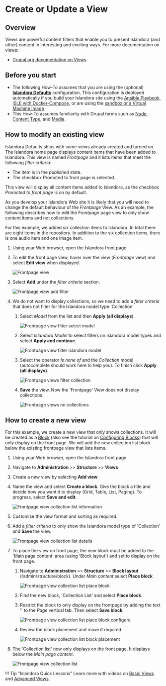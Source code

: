# Create or Update a View

## Overview

Views are powerful content filters that enable you to present Islandora (and other) content in interesting and exciting ways. For more documentation on views:

- [Drupal.org documentation on Views](https://www.drupal.org/docs/8/core/modules/views)


## Before you start

- The following How-To assumes that you are using the (optional) **[Islandora Defaults](https://github.com/Islandora/islandora_defaults)** configuration. This configuration is deployed automatically if you build your Islandora site using the [Ansible Playbook](/documentation/installation/playbook), [ISLE with Docker-Compose](/documentation/installation/docker-compose), or are using the [sandbox or a Virtual Machine Image](https://sandbox.islandora.ca/)
- This How-To assumes familiarity with Drupal terms such as [Node](https://www.drupal.org/docs/7/nodes-content-types-and-fields/about-nodes), [Content Type](https://www.drupal.org/docs/7/nodes-content-types-and-fields/working-with-content-types-and-fields-drupal-7-and-later), and [Media](https://www.drupal.org/docs/8/core/modules/media).

## How to modify an existing view

Islandora Defaults ships with some views already created and turned on. The Islandora home page displays content items that have been added to Islandora. This view is named _Frontpage_ and it lists items that meet the following _filter criteria_:

- The item is in the _published_ state.
- The checkbox Promoted to front page is selected. 

This view will display all content items added to Islandora, as the checkbox _Promoted to front page_ is on by default. 

As you develop your Islandora Web site it is likely that you will need to change the default behaviour of the _Frontpage_ View. As an example, the following describes how to edit the _Frontpage_ page view to only show content items and not collections.

For this example, we added six collection items to Islandora. In total there are eight items in the repository. In addition to the six collection items, there is one audio item and one image item.

1. Using your Web browser, open the Islandora front page 
2. To edit the front page view, hover over the view (_Frontpage_ view) and select **Edit view** when displayed.
    
    ![Frontpage view](../assets/frontpage_view_all_eight.png)
3. Select **Add** under the _filter criteria_ section.
    
    ![Frontpage view add filter](../assets/frontpage_view_add_filter.png)
4. We do not want to display collections, so we need to add a _filter criteria_ that does not filter for the Islandora model type 'Collection'
    1. Select _Model_ from the list and then **Apply (all displays**).
        
        ![Frontpage view filter select model](../assets/frontpage_view_add_filter_select_model.png)
    2. Select _Islandora Model_ to select filters on Islandora model types and select **Apply and continue**.
        
        ![Frontpage view filter islandora model](../assets/frontpage_view_add_filter_select_model_islandora.png)
    3. Select the operator _Is none of_ and the _Collection_ model (autocomplete should work here to help you). To finish click **Apply (all displays)**.
        
        ![Frontpage views filter collection](../assets/frontpage_view_add_filter_collection.png)
    4. **Save** the view. Now the 'Frontpage' View does not display collections.
        
        ![Frontpage views no collections](../assets/frontpage_view_no_collections.png)
    
## How to create a new view
    
For this example, we create a new view that only shows collections. It will be created as a [Block](https://www.drupal.org/docs/core-modules-and-themes/core-modules/block-module/managing-blocks) (also see the tutorial on [Configuring Blocks](../tutorials/blocks.md)) that will only display on the front page. We will add the new collection list block below the existing frontpage view that lists items.

1.	Using your Web browser, open the Islandora front page
2.	Navigate to **Administration** >> **Structure** >> **Views**
3.	Create a new view by selecting **Add view**
4.	Name the view and select **Create a block**. Give the block a title and decide how you want it to display (Grid, Table, List, Paging). To progress, select **Save and edit**.
    
    ![Frontpage view collection list information](../assets/frontpage_view_collection_list_info.png)
5.	Customise the view format and sorting as required.
6.	Add a _filter criteria_ to only show the Islandora model type of 'Collection' and **Save** the view.

    ![Frontpage view collection list details](../assets/frontpage_view_collection_list_details.png)
7.	To place the view on front page, the new block must be added to the 'Main page content' area (using 'Block layout') and set to display on the front page.
    1. Navigate to **Administration** >> **Structure** >> **Block layout** (/admin/structure/block). Under _Main content_ select **Place block**

        ![Frontpage view collection list place block](../assets/frontpage_view_collection_list_place_block.png)
    2.	Find the new block, 'Collection List' and select **Place block**.
    3.	Restrict the block to only display on the frontpage by adding the text '<front>' to the _Page_ vertical tab. Then select **Save block**.
    
        ![Frontpage view collection list place block configure](../assets/frontpage_view_collection_list_place_block_configure.png)
    4.	Review the block placement and move if required.
    
        ![Frontpage view collection list block placement](../assets/frontpage_view_collection_list_block_placement.png)
8. The 'Collection list' now only displays on the front page. It displays below the _Main page content_.
    
    ![Frontpage view collection list](../assets/frontpage_view_collection_list.png)

!!! Tip "Islandora Quick Lessons"
    Learn more with videos on [Basic Views](https://youtu.be/Ge14g8nBUBQ) and [Advanced Views](https://youtu.be/inPRZeQGnKI).
